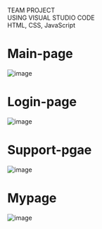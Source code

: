 TEAM PROJECT</br>
USING VISUAL STUDIO CODE</br>
HTML, CSS, JavaScript

# Main-page
![image](https://github.com/ChoiEuiCheon/COSVIEW/assets/103105033/2c5c8e3c-e4cf-4c53-97ac-d6da646ae15b)
# Login-page
![image](https://github.com/ChoiEuiCheon/COSVIEW/assets/103105033/bc2bda47-eaac-484c-8901-83be0bd49873)
# Support-pgae
![image](https://github.com/ChoiEuiCheon/COSVIEW/assets/103105033/642bf1d7-c487-49e8-adca-2b5890ad7fe5)
# Mypage 
![image](https://github.com/ChoiEuiCheon/COSVIEW/assets/103105033/7ec3e386-dab9-401d-82ef-9ef82a5116b8)


<p align="center"
  <img src="https://github.com/ChoiEuiCheon/COSVIEW/assets/103105033/bd535128-2522-4908-98f0-92c0d3d3fcb8"]>
</p>
<p align="center"
  <img src="https://github.com/ChoiEuiCheon/COSVIEW/assets/103105033/642bf1d7-c487-49e8-adca-2b5890ad7fe5"]>
</p>
<p align="center"
  <img src="https://github.com/ChoiEuiCheon/COSVIEW/assets/103105033/bc2bda47-eaac-484c-8901-83be0bd49873"]>
</p>
<p align="center"
  <img src="https://github.com/ChoiEuiCheon/COSVIEW/assets/103105033/7ec3e386-dab9-401d-82ef-9ef82a5116b8"]>
</p>

